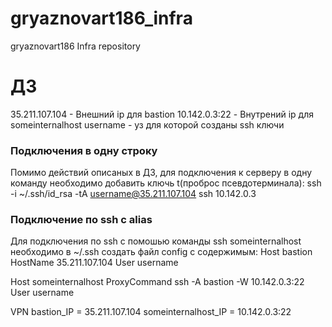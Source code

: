 # gryaznovart186_infra
gryaznovart186 Infra repository

# ДЗ
35.211.107.104 - Внешний ip для bastion
10.142.0.3:22 - Внутрений ip для someinternalhost
username - уз для которой созданы ssh ключи
### Подключения в одну строку
Помимо действий описаных в ДЗ, для подключения к серверу в одну команду необходимо добавить ключь t(проброс псевдотерминала):
    ssh -i ~/.ssh/id_rsa -tA username@35.211.107.104 ssh 10.142.0.3
### Подключение по ssh c alias
Для подключения по ssh с помошью команды ssh someinternalhost необходимо в ~/.ssh создать файл config с содержимым:
Host bastion
    HostName 35.211.107.104
    User username

Host someinternalhost
    ProxyCommand ssh -A bastion -W 10.142.0.3:22
    User username

VPN
bastion_IP = 35.211.107.104
someinternalhost_IP = 10.142.0.3:22

